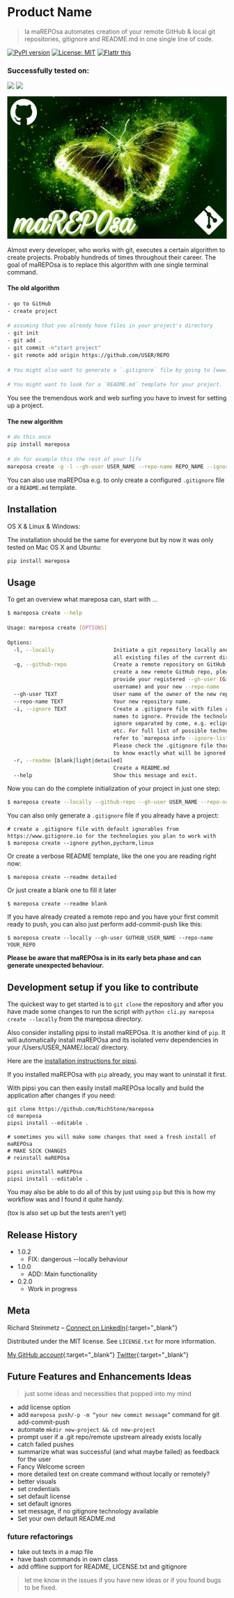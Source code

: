 # Product Name
> la maREPOsa automates creation of your remote GitHub & local git repositories, gitignore and README.md in one single line of code.

[![PyPI version](https://badge.fury.io/py/mareposa.svg)](https://badge.fury.io/py/mareposa)
[![License: MIT](https://img.shields.io/badge/License-MIT-yellow.svg)](https://opensource.org/licenses/MIT)
<a href="https://flattr.com/submit/auto?user_id=datagoodie&url=https%3A%2F%2Fgithub.com%2FRichStone%2Fmareposa" target="_blank"><img src="https://api.flattr.com/button/flattr-badge-large.png" alt="Flattr this" title="Flattr this" border="0"></a>

### Successfully tested on:

![](https://img.shields.io/badge/ubuntu-16.04-brightgreen.svg)
![](https://img.shields.io/badge/Mac%20OS%20X-10.13-brightgreen.svg)

![](header.jpg)

Almost every developer, who works with git, executes a certain algorithm to create projects.
Probably hundreds of times throughout their career.
The goal of maREPOsa is to replace this algorithm with one single terminal command.

#### The old algorithm
```bash
- go to GitHub
- create project

# assuming that you already have files in your project's directory
- git init 
- git add .
- git commit -m"start project"
- git remote add origin https://github.com/USER/REPO

# You might also want to generate a `.gitignore` file by going to [www.gitignore.io](https://www.gitignore.io)

# You might want to look for a `README.md` template for your project. 
```

You see the tremendous work and web surfing you have to invest for setting up a project.

#### The new algorithm
```bash
# do this once
pip install mareposa

# do for example this the rest of your life
mareposa create -g -l --gh-user USER_NAME --repo-name REPO_NAME --ignore python,pycharm,linux --readme detailed
```

You can also use maREPOsa e.g. to only create a configured `.gitignore` file or a `README.md` template.

## Installation

OS X & Linux & Windows:

The installation should be the same for everyone but by now it was only tested on Mac OS X and Ubuntu:

```bash
pip install mareposa
```

## Usage

To get an overview what mareposa can, start with ...

```bash
$ mareposa create --help

Usage: mareposa create [OPTIONS]

Options:
  -l, --locally                   Initiate a git repository locally and commit
                                  all existing files of the current directory.
  -g, --github-repo               Create a remote repository on GitHub. To
                                  create a new remote GitHub repo, please
                                  provide your registered --gh-user (GitHub
                                  username) and your new --repo-name
  --gh-user TEXT                  User name of the owner of the new repository.
  --repo-name TEXT                Your new repository name.
  -i, --ignore TEXT               Create a .gitignore file with files and
                                  names to ignore. Provide the technologies to
                                  ignore separated by come, e.g. eclipse,java
                                  etc. For full list of possible technologies
                                  refer to `mareposa info --ignore-list`.
                                  Please check the .gitignore file thoroughly
                                  to know exactly what will be ignored.
  -r, --readme [blank|light|detailed]
                                  Create a README.md
  --help                          Show this message and exit.
```

Now you can do the complete initialization of your project in just one step:
```bash
$ mareposa create --locally --github-repo --gh-user USER_NAME --repo-name REPO_NAME --ignore python,pycharm,linux --readme detailed
```

You can also only generate a `.gitignore` file if you already have a project:
```
# create a .gitignore file with default ignorables from https://www.gitignore.io for the technologies you plan to work with
$ mareposa create --ignore python,pycharm,linux
```

Or create a verbose README template, like the one you are reading right now:
```
$ mareposa create --readme detailed
```

Or just create a blank one to fill it later
```
$ mareposa create --readme blank
```

If you have already created a remote repo and you have your first commit ready to push, you can also just perform add-commit-push like this:
```
$ mareposa create --locally --gh-user GUTHUB_USER_NAME --repo-name YOUR_REPO
```

**Please be aware that maREPOsa is in its early beta phase and can generate unexpected behaviour.**

## Development setup if you like to contribute

The quickest way to get started is to `git clone` the repository and after you have made some changes to run the script with `python cli.py mareposa create --locally` from the mareposa directory.

Also consider installing pipsi to install maREPOsa. It is another kind of `pip`. 
It will automatically install maREPOsa and its isolated venv dependencies in your /Users/USER_NAME/.local/ directory.

Here are the [installation instructions for pipsi](https://github.com/mitsuhiko/pipsi#readme).

If you installed maREPOsa with `pip` already, you may want to uninstall it first.

With pipsi you can then easily install maREPOsa locally and build the application after changes if you need:
```
git clone https://github.com/RichStone/mareposa
cd mareposa
pipsi install --editable .

# sometimes you will make some changes that need a fresh install of maREPOsa
# MAKE SICK CHANGES
# reinstall maREPOsa

pipsi uninstall maREPOsa
pipsi install --editable .
```

You may also be able to do all of this by just using `pip` but this is how my workflow was and I found it quite handy.

(tox is also set up but the tests aren't yet)

## Release History

* 1.0.2
    * FIX: dangerous --locally behaviour
* 1.0.0
    * ADD: Main functionallity
* 0.2.0
    * Work in progress

## Meta

Richard Steinmetz – [Connect on LinkedIn](https://www.linkedin.com/in/richard-steinmetz/){:target="_blank"}

Distributed under the MIT license. See ``LICENSE.txt`` for more information.

[My GitHub account](https://github.com/RichStone/){:target="_blank"}
[Twitter](https://twitter.com/stonerichio){:target="_blank"}

## Future Features and Enhancements Ideas

> just some ideas and necessities that popped into my mind

- add license option
- add `mareposa push/-p -m “your new commit message”` command for git add-commit-push
- automate `mkdir new-project && cd new-project`
- prompt user if a .git repo/remote upstream already exists locally
- catch failed pushes
- summarize what was successful (and what maybe failed) as feedback for the user
- Fancy Welcome screen
- more detailed text on create command without locally or remotely?
- better visuals 
- set credentials
- set default license
- set default ignores
- set message, if no gitignore technology available
- Set your own default README.md

### future refactorings
- take out texts in a map file
- have bash commands in own class
- add offline support for README, LICENSE.txt and gitignore

> let me know in the issues if you have new ideas or if you found bugs to be fixed.
